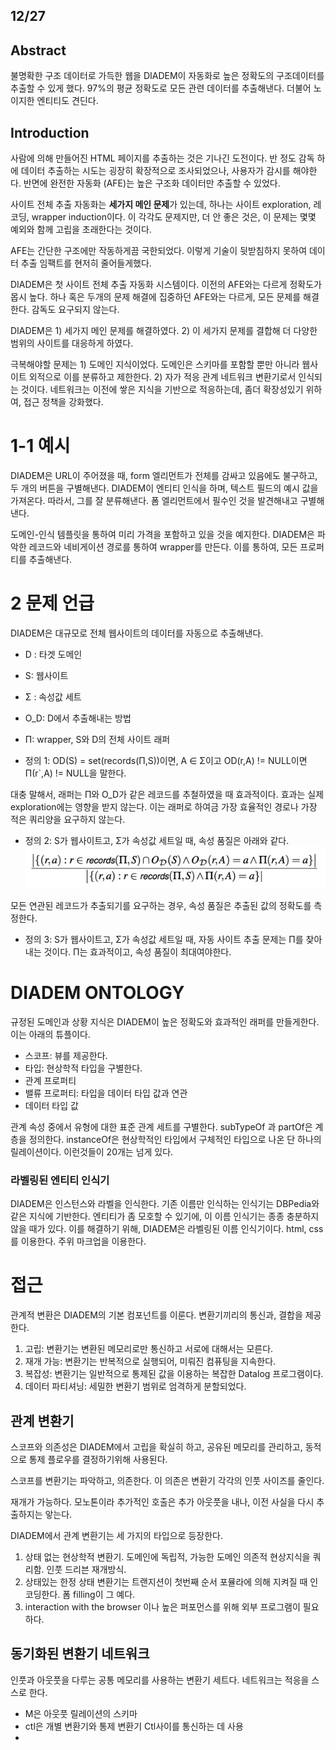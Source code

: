 ## 12/27

## Abstract
불명확한 구조 데이터로 가득한 웹을 DIADEM이 자동화로 높은 정확도의 구조데이터를 추출할 수 있게 했다.
97%의 평균 정확도로 모든 관련 데이터를 추출해낸다. 더불어 노이지한 엔티티도 견딘다. 

## Introduction
사람에 의해 만들어진 HTML 페이지를 추출하는 것은 기나긴 도전이다.
반 정도 감독 하에 데이터 추출하는 시도는 굉장히 확장적으로 조사되었으나, 사용자가 감시를 해야한다.
반면에 완전한 자동화 (AFE)는 높은 구조화 데이터만 추출할 수 있었다.

사이트 전체 추출 자동화는 **세가지 메인 문제**가 있는데, 하나는 사이트 exploration, 레코딩, wrapper induction이다.
이 각각도 문제지만, 더 안 좋은 것은, 이 문제는 몇몇 예외와 함께 고립을 초래한다는 것이다.

AFE는 간단한 구조에만 작동하게끔 국한되었다.
이렇게 기술이 뒷받침하지 못하여 데이터 추출 임팩트를 현저히 줄어들게했다.

DIADEM은 첫 사이트 전체 추출 자동화 시스템이다. 이전의 AFE와는 다르게 정확도가 몹시 높다. 하나 혹은 두개의 문제 해결에 집중하던 AFE와는 다르게, 
모든 문제를 해결한다. 감독도 요구되지 않는다.

DIADEM은 1) 세가지 메인 문제를 해결하였다. 2) 이 세가지 문제를 결합해 더 다양한 범위의 사이트를 대응하게 하였다.

극복해야할 문제는 1) 도메인 지식이었다. 도메인은 스키마를 포함할 뿐만 아니라 웹사이트 외적으로 이를 분류하고 제한한다.
2) 자가 적응 관계 네트워크 변환기로서 인식되는 것이다. 네트워크는 이전에 쌓은 지식을 기반으로 적응하는데, 좀더 확장성있기 위하여, 접근 정책을 강화했다.

# 1-1 예시
DIADEM은 URL이 주어졌을 때, form 엘리먼트가 전체를 감싸고 있음에도 불구하고, 두 개의 버튼을 구별해낸다. DIADEM이 엔티티 인식을 하며, 텍스트 필드의 예시 값을 가져온다.
따라서, 그를 잘 분류해낸다. 폼 엘리먼트에서 필수인 것을 발견해내고 구별해낸다.

도메인-인식 템플릿을 통하여 미리 가격을 포함하고 있을 것을 예지한다.
DIADEM은 파악한 레코드와 네비게이션 경로를 통하여 wrapper를 만든다.
이를 통하여, 모든 프로퍼티를 추출해낸다. 

# 2 문제 언급
DIADEM은 대규모로 전체 웹사이트의 데이터를 자동으로 추출해낸다.
- D : 타겟 도메인
- S: 웹사이트
- Σ : 속성값 세트
- O_D: D에서 추출해내는 방법
- Π: wrapper, S와 D의 전체 사이트 래퍼


- 정의 1: OD(S) = set(records(Π,S))이면, A ∈ Σ이고 OD(r,A) != NULL이면  Π(r`,A) != NULL을 말한다. 

대충 말해서, 래퍼는 Π와 O_D가 같은 레코드를 추철하였을 때 효과적이다. 
효과는 실제 exploration에는 영향을 받지 않는다. 이는 래퍼로 하여금 가장 효율적인 경로나 가장 적은 쿼리양을 요구하지 않는다.

- 정의 2: S가 웹사이트고, Σ가 속성값 세트일 때, 속성 품질은 아래와 같다.
![img.png](img/dsafdsagrwa.png)

모든 연관된 레코드가 추출되기를 요구하는 경우, 속성 품질은 추출된 값의 정확도를 측정한다. 

- 정의 3: S가 웹사이트고, Σ가 속성값 세트일 때, 자동 사이트 추출 문제는 Π를 찾아내는 것이다. Π는 효과적이고, 속성 품질이 최대여야한다.

# DIADEM ONTOLOGY
규정된 도메인과 상황 지식은 DIADEM이 높은 정확도와 효과적인 래퍼를 만들게한다.
이는 아래의 튜플이다.
- 스코프: 뷰를 제공한다. 
- 타입: 현상학적 타입을 구별한다. 
- 관계 프로퍼티
- 밸류 프로퍼티: 타입을 데이터 타입 값과 연관
- 데이터 타입 값

관계 속성 중에서 유형에 대한 표준 관계 세트를 구별한다. subTypeOf 과 partOf은 계층을 정의한다.
instanceOf은 현상학적인 타입에서 구체적인 타입으로 나온 단 하나의 릴레이션이다. 이런것들이 20개는 넘게 있다. 

### 라벨링된 엔티티 인식기
DIADEM은 인스턴스와 라벨을 인식한다. 기존 이름만 인식하는 인식기는 
DBPedia와 같은 지식에 기반한다.
엔티티가 좀 모호할 수 있기에, 이 이름 인식기는 종종 충분하지 않을 때가 있다. 이를 해결하기 위해, 
DIADEM은 라벨링된 이름 인식기이다. html, css를 이용한다. 주위 마크업을 이용한다. 

# 접근
관계적 변환은 DIADEM의 기본 컴포넌트를 이룬다. 
변환기끼리의 통신과, 결합을 제공한다. 
1) 고립: 변환기는 변환된 메모리로만 통신하고 서로에 대해서는 모른다.
2) 재개 가능: 변환기는 반복적으로 실행되어, 미뤄진 컴퓨팅을 지속한다.
3) 복잡성: 변환기는 일반적으로 통제된 값을 이용하는 복잡한 Datalog 프로그램이다. 
4) 데이터 파티셔닝: 세밀한 변환기 범위로 엄격하게 분할되었다.

## 관계 변환기
스코프와 의존성은 DIADEM에서 고립을 확실히 하고, 공유된 메모리를 관리하고, 동적으로 통제 플로우를 결정하기위해 사용된다.

스코프를 변환기는 파악하고, 의존한다. 이 의존은 변환기 각각의 인풋 사이즈를 줄인다. 

재개가 가능하다. 모노톤이라 추가적인 호출은 추가 아웃풋을 내나, 이전 사실을 다시 추출하지는 앟는다. 

DIADEM에서 관계 변환기는 세 가지의 타입으로 등장한다.
1) 상태 없는 현상학적 변환기. 도메인에 독립적, 가능한 도메인 의존적 현상지식을 쿼리함. 인풋 드리븐 재개방식.
2) 상태있는 한정 상태 변환기는 트랜지션이 첫번째 순서 포뮬라에 의해 지켜질 때 인코딩한다. 폼 filling이 그 예다.
3) interaction with the browser 이나 높은 퍼포먼스를 위해 외부 프로그램이 필요하다. 

## 동기화된 변환기 네트워크
인풋과 아웃풋을 다루는 공통 메모리를 사용하는 변환기 세트다.
네트워크는 적응을 스스로 한다.
- M은 아웃풋 릴레이션의 스키마
- ctl은 개별 변환기와 통제 변환기 Ctl사이를 통신하는 데 사용
- 